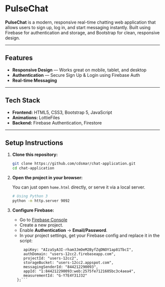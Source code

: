 # PulseChat

**PulseChat** is a modern, responsive real-time chatting web application that allows users to sign up, log in, and start messaging instantly. Built using Firebase for authentication and storage, and Bootstrap for clean, responsive design.

---

## Features

- **Responsive Design** — Works great on mobile, tablet, and desktop
- **Authentication** — Secure Sign Up & Login using Firebase Auth
- **Real-time Messaging**

---

## Tech Stack
- **Frontend:** HTML5, CSS3, Bootstrap 5, JavaScript
- **Animations:** LottieFiles
- **Backend:** Firebase Authentication, Firestore

---

## Setup Instructions

1. **Clone this repository:**

   ```bash
   git clone https://github.com/cdsmar/chat-application.git
   cd chat-application
   ```

2. **Open the project in your browser:**

   You can just open `home.html` directly, or serve it via a local server.

   ```bash
   # Using Python 3
   python -m http.server 9092
   ```

3. **Configure Firebase:**

   - Go to [Firebase Console](https://console.firebase.google.com/)
   - Create a new project.
   - Enable **Authentication** → **Email/Password**.
   - In your project settings, get your Firebase config and replace it in the script:
   ```const firebaseConfig = {
        apiKey: "AIzaSyA3I-rham3JmOeM2ByfZqDNOY1ap81TbcI",
        authDomain: "users-12cc2.firebaseapp.com",
        projectId: "users-12cc2",
        storageBucket: "users-12cc2.appspot.com",
        messagingSenderId: "844212290093",
        appId: "1:844212290093:web:2575fe7121605bc3c4aea4",
        measurementId: "G-Y7E4Y31J32"
     };```
